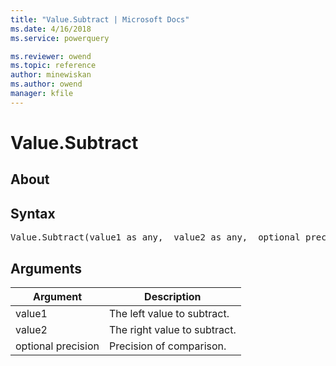 ```yaml
---
title: "Value.Subtract | Microsoft Docs"
ms.date: 4/16/2018
ms.service: powerquery

ms.reviewer: owend
ms.topic: reference
author: minewiskan
ms.author: owend
manager: kfile
---
```

# Value.Subtract

  
## About  
  
## Syntax

<pre>
Value.Subtract(value1 as any,  value2 as any,  optional precision as nullable number) as any  
</pre>
  
## Arguments  
  
|Argument|Description|  
|------------|---------------|  
|value1|The left value to subtract.|  
|value2|The right value to subtract.|  
|optional precision|Precision of comparison.|  
  
